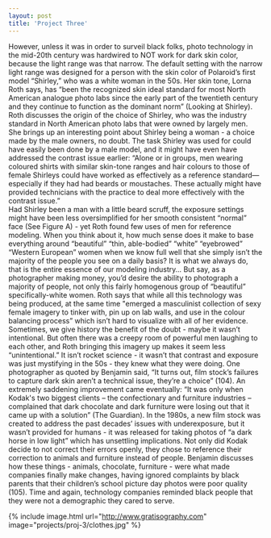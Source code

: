 ```yaml
---
layout: post
title: 'Project Three'
---
```


However, unless it was in order to surveil black folks, photo technology in the mid-20th century was hardwired to NOT work for dark skin color, because the light range was that narrow.  The default setting with the narrow light range was designed for a person with the skin color of Polaroid’s first model “Shirley,” who was a white woman in the 50s.  Her skin tone, Lorna Roth says, has “been the recognized skin ideal standard for most North American analogue photo labs since the early part of the twentieth century and they continue to function as the dominant norm” (Looking at Shirley).  Roth discusses the origin of the choice of Shirley, who was the industry standard in North American photo labs that were owned by largely men.  She brings up an interesting point about Shirley being a woman - a choice made by the male owners, no doubt.  The task Shirley was used for could have easily been done by a male model, and it might have even have addressed the contrast issue earlier: “Alone or in groups, men wearing coloured shirts with similar skin-tone ranges and hair colours to those of female Shirleys could have worked as effectively as a reference standard—especially if they had had beards or moustaches. These actually might have provided technicians with the practice to deal more effectively with the contrast issue.”  
Had Shirley been a man with a little beard scruff, the exposure settings might have been less oversimplified for her smooth consistent “normal” face (See Figure A) - yet Roth found few uses of men for reference modeling.  When you think about it, how much sense does it make to base everything around “beautiful” “thin, able-bodied” “white” “eyebrowed” “Western European” women when we know full well that she simply isn’t the majority of the people you see on a daily basis? It is what we always do, that is the entire essence of our modeling industry… But say, as a photographer making money, you’d desire the ability to photograph a majority of people, not only this fairly homogenous group of “beautiful” specifically-white women.  Roth says that while all this technology was being produced, at the same time "emerged a masculinist collection of sexy female imagery to tinker with, pin up on lab walls, and use in the colour balancing process” which isn’t hard to visualize with all of her evidence.  Sometimes, we give history the benefit of the doubt - maybe it wasn’t intentional. But often there was a creepy room of powerful men laughing to each other, and Roth bringing this imagery up makes it seem less “unintentional.”  It isn’t rocket science - it wasn’t that contrast and exposure was just mystifying in the 50s - they knew what they were doing. One photographer as quoted by Benjamin said, “It turns out, film stock’s failures to capture dark skin aren’t a technical issue, they’re a choice” (104). 
An extremely saddening improvement came eventually: “It was only when Kodak's two biggest clients – the confectionary and furniture industries – complained that dark chocolate and dark furniture were losing out that it came up with a solution” (The Guardian).  In the 1980s, a new film stock was created to address the past decades’ issues with underexposure, but it wasn’t provided for humans - it was released for taking photos of “a dark horse in low light” which has unsettling implications.  Not only did Kodak decide to not correct their errors openly, they chose to reference their correction to animals and furniture instead of people.  Benjamin discusses how these things - animals, chocolate, furniture - were what made companies finally make changes, having ignored complaints by black parents that their children’s school picture day photos were poor quality (105).  Time and again, technology companies reminded black people that they were not a demographic they cared to serve. 


{% include image.html url="http://www.gratisography.com" image="projects/proj-3/clothes.jpg" %}
